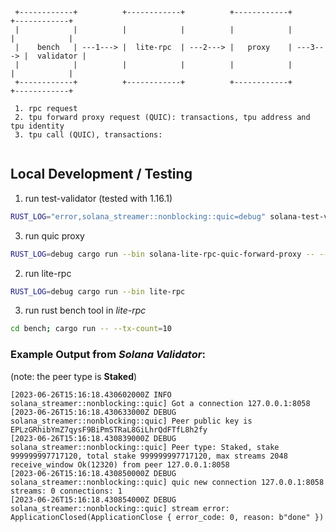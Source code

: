 



```
 +------------+          +------------+          +------------+          +------------+
 |            |          |            |          |            |          |            |
 |    bench   | ---1---> |  lite-rpc  | ---2---> |   proxy    | ---3---> |  validator |
 |            |          |            |          |            |          |            |
 +------------+          +------------+          +------------+          +------------+
 
 1. rpc request
 2. tpu forward proxy request (QUIC): transactions, tpu address and tpu identity
 3. tpu call (QUIC), transactions:
 
```

Local Development / Testing
---------------------------

1. run test-validator (tested with 1.16.1)
```bash
RUST_LOG="error,solana_streamer::nonblocking::quic=debug" solana-test-validator --log
```
3. run quic proxy
```bash
RUST_LOG=debug cargo run --bin solana-lite-rpc-quic-forward-proxy -- --identity-keypair /pathto-test-ledger/validator-keypair.json
```
2. run lite-rpc
```bash
RUST_LOG=debug cargo run --bin lite-rpc
```
3. run rust bench tool in _lite-rpc_
```bash
cd bench; cargo run -- --tx-count=10
```


### Example Output from _Solana Validator_:
(note: the peer type is __Staked__)
```
[2023-06-26T15:16:18.430602000Z INFO  solana_streamer::nonblocking::quic] Got a connection 127.0.0.1:8058
[2023-06-26T15:16:18.430633000Z DEBUG solana_streamer::nonblocking::quic] Peer public key is EPLzGRhibYmZ7qysF9BiPmSTRaL8GiLhrQdFTfL8h2fy
[2023-06-26T15:16:18.430839000Z DEBUG solana_streamer::nonblocking::quic] Peer type: Staked, stake 999999997717120, total stake 999999997717120, max streams 2048 receive_window Ok(12320) from peer 127.0.0.1:8058
[2023-06-26T15:16:18.430850000Z DEBUG solana_streamer::nonblocking::quic] quic new connection 127.0.0.1:8058 streams: 0 connections: 1
[2023-06-26T15:16:18.430854000Z DEBUG solana_streamer::nonblocking::quic] stream error: ApplicationClosed(ApplicationClose { error_code: 0, reason: b"done" })
```